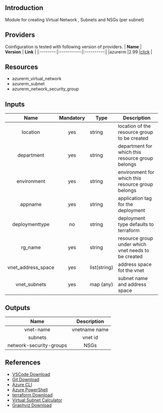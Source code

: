 ## Introduction
Module for creating Virtual Network , Subnets and NSGs (per subnet)
## Providers
Coinfiguration is tested with following version of providers.
| **Name** | **Version** | **Link** |
|:--------:|:-----------:|:----------:|
|azurerm   |2.99         |[click](https://registry.terraform.io/providers/hashicorp/azurerm) |

## Resources
- azurerm_virtual_network
- azurerm_subnet
- azurerm_network_security_group

## Inputs
| **Name**           | **Mandatory** | **Type**       |           **Description**                          |
|:--------:          |:-------------:|----------      |--------------------------------------------------  |
|location            |      yes      |  string        |location of the resource group to be created        |
|department          |      yes      |  string        |department for which this resource group belongs    |
|environment         |      yes      |  string        |environment for which this resource group belongs   |
|appname             |      yes      |  string        |application tag for the deployment                  |
|deploymenttype      |      no       |  string        |deployment type defaults to terraform               |
|rg_name             |      yes      |  string        |resource group under which vnet needs to be created |
|vnet_address_space  |      yes      |  list(string)  |address space fot the vnet                          |
|vnet_subnets        |      yes      |  map (any)     |subnet name and address space                       |

## Outputs
| **Name**               |    **Description**      |
|:---------------------: |:-----------------------:|
|vnet-name               |vnetname name            |
|subnets                 |vnet id                  |
|network-security-groups |NSGs                     |

## References
- [VSCode Download](https://code.visualstudio.com/download)
- [Git Download](https://git-scm.com/downloads)
- [Azure CLI](https://docs.microsoft.com/en-us/cli/azure/)
- [Azure PowerShell](https://docs.microsoft.com/en-us/powershell/azure/)
- [terraform Download](https://www.terraform.io/downloads)
- [Virtual Subnet Calculator](https://www.davidc.net/sites/default/subnets/subnets.html)
- [Graphviz Download](https://www.graphviz.org/download/)
